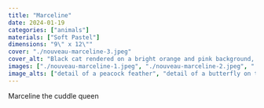 ```yaml
---
title: "Marceline"
date: 2024-01-19
categories: ["animals"]
materials: ["Soft Pastel"]
dimensions: "9\" x 12\""
cover: "./nouveau-marceline-3.jpeg"
cover_alt: "Black cat rendered on a bright orange and pink background, with flower and feather details"
images: ["./nouveau-marceline-1.jpeg", "./nouveau-marceline-2.jpeg", "./nouveau-marceline-4.jpeg", "./nouveau-marceline-5.jpeg"]
image_alts: ["detail of a peacock feather", "detail of a butterfly on the cat's back", "full painting with materials used in its creation", "detail of cat's face, with a buttefly"]
---
```

Marceline the cuddle queen